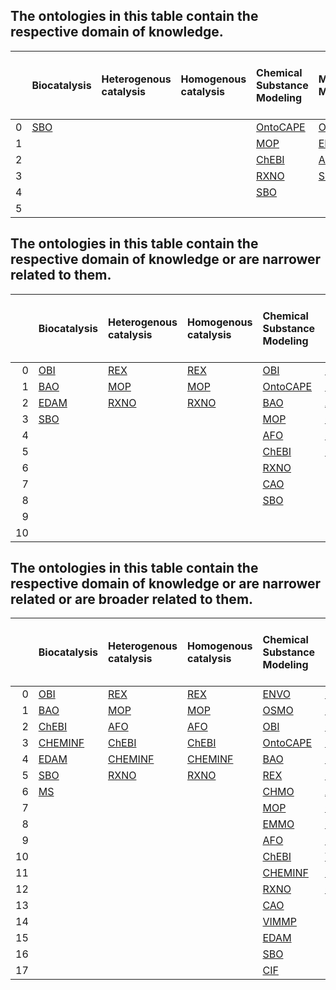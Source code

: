 
## The ontologies in this table contain the respective domain of knowledge.

|    | Biocatalysis   | Heterogenous catalysis   | Homogenous catalysis   | Chemical Substance Modeling   | Material Modeling   | Process Modeling   | Synthesis Data   | Operando Data   | Performance Data   | Characterisation Data   | Heat, Transport and Kinetic Data   | Process Design, Energy and Cost Data   | Electrocatalysis   | Photocatalysis   |
|---:|:---------------|:-------------------------|:-----------------------|:------------------------------|:--------------------|:-------------------|:-----------------|:----------------|:-------------------|:------------------------|:-----------------------------------|:---------------------------------------|:-------------------|:-----------------|
|  0 | [SBO]          |                          |                        | [OntoCAPE]                    | [OSMO]              | [OSMO]             |                  | [OSMO]          | [OSMO]             | [BAO]                   |                                    | [OntoCAPE]                             |                    |                  |
|  1 |                |                          |                        | [MOP]                         | [EMMO]              | [OntoCAPE]         |                  |                 |                    | [CHMO]                  |                                    |                                        |                    |                  |
|  2 |                |                          |                        | [ChEBI]                       | [AFO]               | [VIMMP]            |                  |                 |                    | [AFO]                   |                                    |                                        |                    |                  |
|  3 |                |                          |                        | [RXNO]                        | [SBO]               | [metadata4ing]     |                  |                 |                    | [CHEMINF]               |                                    |                                        |                    |                  |
|  4 |                |                          |                        | [SBO]                         |                     | [SBO]              |                  |                 |                    | [EDAM]                  |                                    |                                        |                    |                  |
|  5 |                |                          |                        |                               |                     |                    |                  |                 |                    | [MS]                    |                                    |                                        |                    |                  |
## The ontologies in this table contain the respective domain of knowledge or are narrower related to them.

|    | Biocatalysis   | Heterogenous catalysis   | Homogenous catalysis   | Chemical Substance Modeling   | Material Modeling   | Process Modeling   | Synthesis Data   | Operando Data   | Performance Data   | Characterisation Data   | Heat, Transport and Kinetic Data   | Process Design, Energy and Cost Data   | Electrocatalysis   | Photocatalysis   |
|---:|:---------------|:-------------------------|:-----------------------|:------------------------------|:--------------------|:-------------------|:-----------------|:----------------|:-------------------|:------------------------|:-----------------------------------|:---------------------------------------|:-------------------|:-----------------|
|  0 | [OBI]          | [REX]                    | [REX]                  | [OBI]                         | [OSMO]              | [OSMO]             |                  | [OSMO]          | [OSMO]             | [BAO]                   | [OntoCAPE]                         | [OntoCAPE]                             | [REX]              | [REX]            |
|  1 | [BAO]          | [MOP]                    | [MOP]                  | [OntoCAPE]                    | [EMMO]              | [OBI]              |                  |                 | [CHMO]             | [CHMO]                  |                                    |                                        | [CHMO]             | [CHMO]           |
|  2 | [EDAM]         | [RXNO]                   | [RXNO]                 | [BAO]                         | [AFO]               | [OntoCAPE]         |                  |                 | [EDAM]             | [AFO]                   |                                    |                                        |                    | [AFO]            |
|  3 | [SBO]          |                          |                        | [MOP]                         | [ChEBI]             | [BAO]              |                  |                 | [SBO]              | [CHEMINF]               |                                    |                                        |                    |                  |
|  4 |                |                          |                        | [AFO]                         | [CHEMINF]           | [MOP]              |                  |                 |                    | [EDAM]                  |                                    |                                        |                    |                  |
|  5 |                |                          |                        | [ChEBI]                       | [SBO]               | [EMMO]             |                  |                 |                    | [MS]                    |                                    |                                        |                    |                  |
|  6 |                |                          |                        | [RXNO]                        |                     | [AFO]              |                  |                 |                    |                         |                                    |                                        |                    |                  |
|  7 |                |                          |                        | [CAO]                         |                     | [RXNO]             |                  |                 |                    |                         |                                    |                                        |                    |                  |
|  8 |                |                          |                        | [SBO]                         |                     | [VIMMP]            |                  |                 |                    |                         |                                    |                                        |                    |                  |
|  9 |                |                          |                        |                               |                     | [metadata4ing]     |                  |                 |                    |                         |                                    |                                        |                    |                  |
| 10 |                |                          |                        |                               |                     | [SBO]              |                  |                 |                    |                         |                                    |                                        |                    |                  |
## The ontologies in this table contain the respective domain of knowledge or are narrower related or are broader related to them.

|    | Biocatalysis   | Heterogenous catalysis   | Homogenous catalysis   | Chemical Substance Modeling   | Material Modeling   | Process Modeling   | Synthesis Data   | Operando Data   | Performance Data   | Characterisation Data   | Heat, Transport and Kinetic Data   | Process Design, Energy and Cost Data   | Electrocatalysis   | Photocatalysis   |
|---:|:---------------|:-------------------------|:-----------------------|:------------------------------|:--------------------|:-------------------|:-----------------|:----------------|:-------------------|:------------------------|:-----------------------------------|:---------------------------------------|:-------------------|:-----------------|
|  0 | [OBI]          | [REX]                    | [REX]                  | [ENVO]                        | [ENVO]              | [OSMO]             | [OSMO]           | [OSMO]          | [OSMO]             | [OSMO]                  | [OSMO]                             | [OSMO]                                 | [REX]              | [OBI]            |
|  1 | [BAO]          | [MOP]                    | [MOP]                  | [OSMO]                        | [OSMO]              | [OBI]              | [BAO]            | [CHMO]          | [OntoCAPE]         | [OBI]                   | [OntoCAPE]                         | [OntoCAPE]                             | [CHMO]             | [BAO]            |
|  2 | [ChEBI]        | [AFO]                    | [AFO]                  | [OBI]                         | [OBI]               | [OntoCAPE]         | [AFO]            | [MS]            | [CHMO]             | [BAO]                   | [CHEMINF]                          | [M3]                                   | [MOP]              | [REX]            |
|  3 | [CHEMINF]      | [ChEBI]                  | [ChEBI]                | [OntoCAPE]                    | [OntoCAPE]          | [BAO]              | [CHEMINF]        |                 | [AFO]              | [CHMO]                  | [CAO]                              | [VIMMP]                                | [AFO]              | [CHMO]           |
|  4 | [EDAM]         | [CHEMINF]                | [CHEMINF]              | [BAO]                         | [BAO]               | [CHMO]             | [CAO]            |                 | [CHEMINF]          | [AFO]                   | [VIMMP]                            | [metadata4ing]                         | [RXNO]             | [AFO]            |
|  5 | [SBO]          | [RXNO]                   | [RXNO]                 | [REX]                         | [EMMO]              | [MOP]              | [VIMMP]          |                 | [EDAM]             | [CHEMINF]               | [MS]                               |                                        |                    | [RXNO]           |
|  6 | [MS]           |                          |                        | [CHMO]                        | [AFO]               | [M3]               | [EDAM]           |                 | [SBO]              | [CAO]                   |                                    |                                        |                    | [SBO]            |
|  7 |                |                          |                        | [MOP]                         | [ChEBI]             | [EMMO]             | [SBO]            |                 | [MS]               | [EDAM]                  |                                    |                                        |                    |                  |
|  8 |                |                          |                        | [EMMO]                        | [CHEMINF]           | [AFO]              |                  |                 |                    | [CIF]                   |                                    |                                        |                    |                  |
|  9 |                |                          |                        | [AFO]                         | [CAO]               | [CHEMINF]          |                  |                 |                    | [MS]                    |                                    |                                        |                    |                  |
| 10 |                |                          |                        | [ChEBI]                       | [VIMMP]             | [RXNO]             |                  |                 |                    |                         |                                    |                                        |                    |                  |
| 11 |                |                          |                        | [CHEMINF]                     | [SBO]               | [CAO]              |                  |                 |                    |                         |                                    |                                        |                    |                  |
| 12 |                |                          |                        | [RXNO]                        | [CIF]               | [VIMMP]            |                  |                 |                    |                         |                                    |                                        |                    |                  |
| 13 |                |                          |                        | [CAO]                         |                     | [metadata4ing]     |                  |                 |                    |                         |                                    |                                        |                    |                  |
| 14 |                |                          |                        | [VIMMP]                       |                     | [SBO]              |                  |                 |                    |                         |                                    |                                        |                    |                  |
| 15 |                |                          |                        | [EDAM]                        |                     |                    |                  |                 |                    |                         |                                    |                                        |                    |                  |
| 16 |                |                          |                        | [SBO]                         |                     |                    |                  |                 |                    |                         |                                    |                                        |                    |                  |
| 17 |                |                          |                        | [CIF]                         |                     |                    |                  |                 |                    |                         |                                    |                                        |                    |                  |

[AFO]: ./ontology_metadata/AFO.md
[BAO]: ./ontology_metadata/BAO.md
[BFO]: ./ontology_metadata/BFO.md
[CAO]: ./ontology_metadata/CAO.md
[ChEBI]: ./ontology_metadata/ChEBI.md
[CHEMINF]: ./ontology_metadata/CHEMINF.md
[CHMO]: ./ontology_metadata/CHMO.md
[CIF]: ./ontology_metadata/CIF.md
[DOLCE]: http://www.loa.istc.cnr.it/dolce/overview.html
[EDAM]: ./ontology_metadata/EDAM.md
[EMMO]: ./ontology_metadata/EMMO.md
[ENVO]: ./ontology_metadata/ENVO.md
[ISO 15926]: https://en.wikipedia.org/wiki/ISO_15926
[ISO 15926-14]: https://en.wikipedia.org/wiki/ISO_15926
[M3]: ./ontology_metadata/M3.md
[metadata4ing]: ./ontology_metadata/metadata4ing.md
[MOP]: ./ontology_metadata/MOP.md
[MS]: ./ontology_metadata/MS.md
[OBI]: ./ontology_metadata/OBI.md
[OM]: ./ontology_metadata/OM.md
[OntoCAPE]: ./ontology_metadata/OntoCAPE.md
[OntoCompChem]: http://www.theworldavatar.com/ontology/ontocompchem/ontocompchem.owl
[OntoKin]: https://pubs.acs.org/doi/abs/10.1021/acs.jcim.9b00960
[OSMO]: ./ontology_metadata/OSMO.md
[PIMS-II]: ./ontology_metadata/PIMS-II.md
[REX]: ./ontology_metadata/REX.md
[RXNO]: ./ontology_metadata/RXNO.md
[SBO]: ./ontology_metadata/SBO.md
[VIMMP]: ./ontology_metadata/VIMMP.md
    
